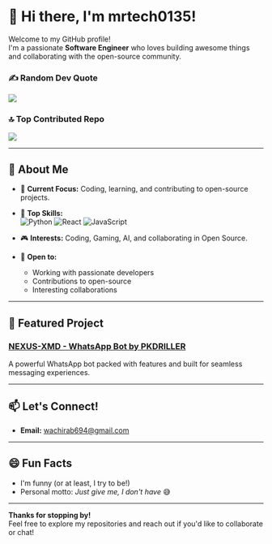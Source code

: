 # 👋 Hi there, I'm mrtech0135!

Welcome to my GitHub profile!  
I'm a passionate **Software Engineer** who loves building awesome things and collaborating with the open-source community.

### ✍️ Random Dev Quote
![](https://quotes-github-readme.vercel.app/api?type=horizontal&theme=dark)

### 🔝 Top Contributed Repo
![](https://github-contributor-stats.vercel.app/api?username=mrtech0135&limit=5&theme=blue-green&combine_all_yearly_contributions=true)

---

## 🚀 About Me

- 🔭 **Current Focus:** Coding, learning, and contributing to open-source projects.
- 🧰 **Top Skills:**  
  ![Python](https://img.shields.io/badge/-Python-3670A0?style=flat&logo=Python&logoColor=ffdd54) 
  ![React](https://img.shields.io/badge/-React-20232A?style=flat&logo=react&logoColor=61DAFB)
  ![JavaScript](https://img.shields.io/badge/-JavaScript-323330?style=flat&logo=javascript&logoColor=F7DF1E)

- 🎮 **Interests:** Coding, Gaming, AI, and collaborating in Open Source.

- 🤝 **Open to:**  
  - Working with passionate developers  
  - Contributions to open-source  
  - Interesting collaborations

---

## 🌟 Featured Project

### [NEXUS-XMD - WhatsApp Bot by PKDRILLER](https://github.com/pkdriller/nexus-xmd)
A powerful WhatsApp bot packed with features and built for seamless messaging experiences.

---

## 📫 Let's Connect!

- **Email:** wachirab694@gmail.com

---

## 😄 Fun Facts

- I'm funny (or at least, I try to be!)
- Personal motto: *Just give me, I don't have* 😅

---

**Thanks for stopping by!**  
Feel free to explore my repositories and reach out if you'd like to collaborate or chat!
